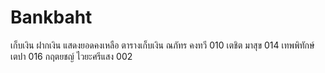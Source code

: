 # Bankbaht
เก็บเงิน ฝากเงิน แสดงยอดคงเหลือ ตารางเก็บเงิน
ณภัทร คงทวี 010
เตชิต มาสุข 014
เทพพิทักษ์ เตปา 016
กฤตยชญ์ ไวยะศรีแสง 002
